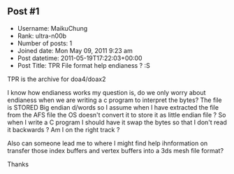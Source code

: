 ## Post #1
- Username: MaikuChung
- Rank: ultra-n00b
- Number of posts: 1
- Joined date: Mon May 09, 2011 9:23 am
- Post datetime: 2011-05-19T17:22:03+00:00
- Post Title: TPR File format help endianess ? :S

TPR is the archive for doa4/doax2

I know how endianess works my question is, do we only worry about endianess when we are writing a c program to interpret the bytes? 
The file is STORED Big endian d/words so I assume when I have extracted the file from the AFS file the OS doesn't convert it to store it as little endian file ? So when I write a C program I should have it swap the bytes so that I don't read it backwards ? Am I on the right track ? 

Also can someone lead me to where I might find help ihnformation on transfer those index buffers and vertex buffers into a 3ds mesh file format?  

Thanks
